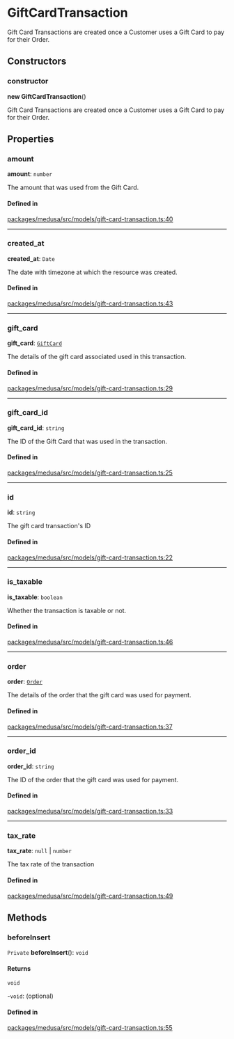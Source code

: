 # GiftCardTransaction

Gift Card Transactions are created once a Customer uses a Gift Card to pay for their Order.

## Constructors

### constructor

**new GiftCardTransaction**()

Gift Card Transactions are created once a Customer uses a Gift Card to pay for their Order.

## Properties

### amount

 **amount**: `number`

The amount that was used from the Gift Card.

#### Defined in

[packages/medusa/src/models/gift-card-transaction.ts:40](https://github.com/medusajs/medusa/blob/3d9f5ae63/packages/medusa/src/models/gift-card-transaction.ts#L40)

___

### created\_at

 **created\_at**: `Date`

The date with timezone at which the resource was created.

#### Defined in

[packages/medusa/src/models/gift-card-transaction.ts:43](https://github.com/medusajs/medusa/blob/3d9f5ae63/packages/medusa/src/models/gift-card-transaction.ts#L43)

___

### gift\_card

 **gift\_card**: [`GiftCard`](GiftCard.md)

The details of the gift card associated used in this transaction.

#### Defined in

[packages/medusa/src/models/gift-card-transaction.ts:29](https://github.com/medusajs/medusa/blob/3d9f5ae63/packages/medusa/src/models/gift-card-transaction.ts#L29)

___

### gift\_card\_id

 **gift\_card\_id**: `string`

The ID of the Gift Card that was used in the transaction.

#### Defined in

[packages/medusa/src/models/gift-card-transaction.ts:25](https://github.com/medusajs/medusa/blob/3d9f5ae63/packages/medusa/src/models/gift-card-transaction.ts#L25)

___

### id

 **id**: `string`

The gift card transaction's ID

#### Defined in

[packages/medusa/src/models/gift-card-transaction.ts:22](https://github.com/medusajs/medusa/blob/3d9f5ae63/packages/medusa/src/models/gift-card-transaction.ts#L22)

___

### is\_taxable

 **is\_taxable**: `boolean`

Whether the transaction is taxable or not.

#### Defined in

[packages/medusa/src/models/gift-card-transaction.ts:46](https://github.com/medusajs/medusa/blob/3d9f5ae63/packages/medusa/src/models/gift-card-transaction.ts#L46)

___

### order

 **order**: [`Order`](Order.md)

The details of the order that the gift card was used for payment.

#### Defined in

[packages/medusa/src/models/gift-card-transaction.ts:37](https://github.com/medusajs/medusa/blob/3d9f5ae63/packages/medusa/src/models/gift-card-transaction.ts#L37)

___

### order\_id

 **order\_id**: `string`

The ID of the order that the gift card was used for payment.

#### Defined in

[packages/medusa/src/models/gift-card-transaction.ts:33](https://github.com/medusajs/medusa/blob/3d9f5ae63/packages/medusa/src/models/gift-card-transaction.ts#L33)

___

### tax\_rate

 **tax\_rate**: ``null`` \| `number`

The tax rate of the transaction

#### Defined in

[packages/medusa/src/models/gift-card-transaction.ts:49](https://github.com/medusajs/medusa/blob/3d9f5ae63/packages/medusa/src/models/gift-card-transaction.ts#L49)

## Methods

### beforeInsert

`Private` **beforeInsert**(): `void`

#### Returns

`void`

-`void`: (optional) 

#### Defined in

[packages/medusa/src/models/gift-card-transaction.ts:55](https://github.com/medusajs/medusa/blob/3d9f5ae63/packages/medusa/src/models/gift-card-transaction.ts#L55)
